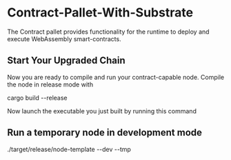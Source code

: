 # Contract-Pallet-With-Substrate
The Contract pallet provides functionality for the runtime to deploy and execute WebAssembly smart-contracts.

## Start Your Upgraded Chain
Now you are ready to compile and run your contract-capable node. Compile the node in release mode with

cargo build --release

Now launch the executable you just built by running this command

## Run a temporary node in development mode
./target/release/node-template --dev --tmp
